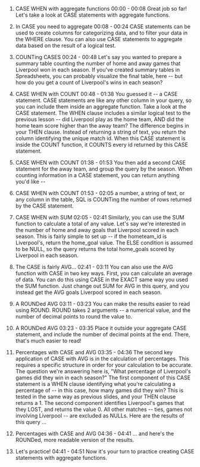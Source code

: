 1. CASE WHEN with aggregate functions
00:00 - 00:08
Great job so far! Let's take a look at CASE statements with aggregate functions.

2. In CASE you need to aggregate
00:08 - 00:24
CASE statements can be used to create columns for categorizing data, and to filter your data in the WHERE clause. You can also use CASE statements to aggregate data based on the result of a logical test.

3. COUNTing CASES
00:24 - 00:48
Let's say you wanted to prepare a summary table counting the number of home and away games that Liverpool won in each season. If you've created summary tables in Spreadsheets, you can probably visualize the final table, here -- but how do you get a count of Liverpool's wins in each season?

4. CASE WHEN with COUNT
00:48 - 01:38
You guessed it -- a CASE statement. CASE statements are like any other column in your query, so you can include them inside an aggregate function. Take a look at the CASE statement. The WHEN clause includes a similar logical test to the previous lesson -- did Liverpool play as the home team, AND did the home team score higher than the away team? The difference begins in your THEN clause. Instead of returning a string of text, you return the column identifying the unique match id. When this CASE statement is inside the COUNT function, it COUNTS every id returned by this CASE statement.

5. CASE WHEN with COUNT
01:38 - 01:53
You then add a second CASE statement for the away team, and group the query by the season. When counting information in a CASE statement, you can return anything you'd like --

6. CASE WHEN with COUNT
01:53 - 02:05
a number, a string of text, or any column in the table, SQL is COUNTing the number of rows returned by the CASE statement.

7. CASE WHEN with SUM
02:05 - 02:41
Similarly, you can use the SUM function to calculate a total of any value. Let's say we're interested in the number of home and away goals that Liverpool scored in each season. This is fairly simple to set up -- if the hometeam_id is Liverpool's, return the home_goal value. The ELSE condition is assumed to be NULL, so the query returns the total home_goals scored by Liverpool in each season.

8. The CASE is fairly AVG...
02:41 - 03:11
You can also use the AVG function with CASE in two key ways. First, you can calculate an average of data. You can do this using CASE in the EXACT same way you used the SUM function. Just change out SUM for AVG in this query, and you instead get the AVG goals Liverpool scored in each season.

9. A ROUNDed AVG
03:11 - 03:23
You can make the results easier to read using ROUND. ROUND takes 2 arguments -- a numerical value, and the number of decimal points to round the value to.

10. A ROUNDed AVG
03:23 - 03:35
Place it outside your aggregate CASE statement, and include the number of decimal points at the end. There, that's much easier to read!

11. Percentages with CASE and AVG
03:35 - 04:36
The second key application of CASE with AVG is in the calculation of percentages. This requires a specific structure in order for your calculation to be accurate. The question we're answering here is, "What percentage of Liverpool's games did they win in each season?" The first component of this CASE statement is a WHEN clause identifying what you're calculating a percentage of -- in this case, how many games did they win? This is tested in the same way as previous slides, and your THEN clause returns a 1. The second component identifies Liverpool's games that they LOST, and returns the value 0. All other matches -- ties, games not involving Liverpool -- are excluded as NULLs. Here are the results of this query ...

12. Percentages with CASE and AVG
04:36 - 04:41
... and here's the ROUNDed, more readable version of the results.

13. Let's practice!
04:41 - 04:51
Now it's your turn to practice creating CASE statements with aggregate functions.
